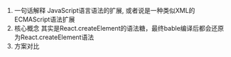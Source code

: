 1. 一句话解释
   JavaScript语言语法的扩展, 或者说是一种类似XML的ECMAScript语法扩展
2. 核心概念
   其实是React.createElement的语法糖，最终bable编译后都会还原为React.createElement语法
3. 方案对比